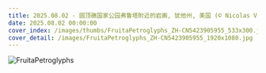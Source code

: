 ```yaml
---
title: 2025.08.02 - 圆顶礁国家公园弗鲁塔附近的岩画, 犹他州, 美国 (© Nicolas VINCENT/Adobe Stock)
date: 2025.08.02 00:00:00
cover_index: /images/thumbs/FruitaPetroglyphs_ZH-CN5423905955_533x300.jpg
cover_detail: /images/FruitaPetroglyphs_ZH-CN5423905955_1920x1080.jpg
---
```


![FruitaPetroglyphs](/images/FruitaPetroglyphs_ZH-CN5423905955_1920x1080.jpg)
